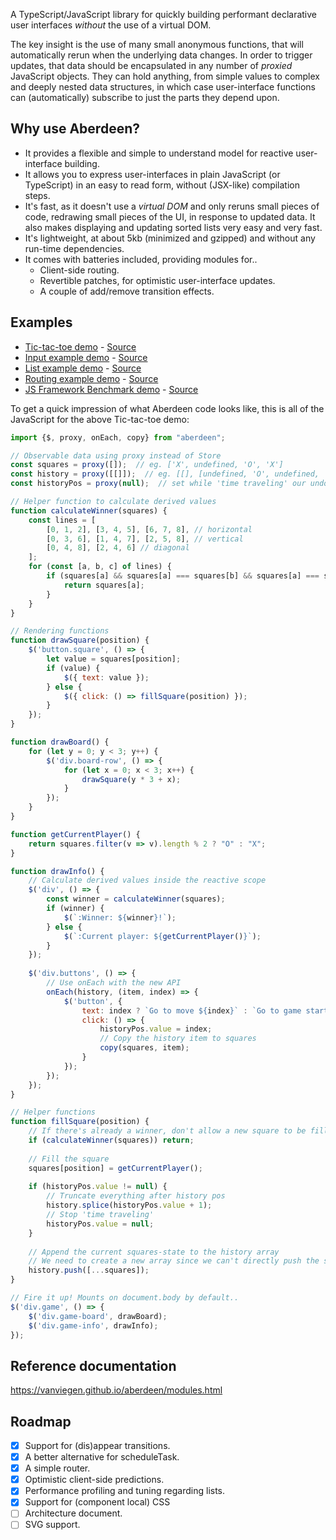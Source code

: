 A TypeScript/JavaScript library for quickly building performant declarative user interfaces *without* the use of a virtual DOM.

The key insight is the use of many small anonymous functions, that will automatically rerun when the underlying data changes. In order to trigger updates, that data should be encapsulated in any number of *proxied* JavaScript objects. They can hold anything, from simple values to complex and deeply nested data structures, in which case user-interface functions can (automatically) subscribe to just the parts they depend upon.

## Why use Aberdeen?

- It provides a flexible and simple to understand model for reactive user-interface building.
- It allows you to express user-interfaces in plain JavaScript (or TypeScript) in an easy to read form, without (JSX-like) compilation steps.
- It's fast, as it doesn't use a *virtual DOM* and only reruns small pieces of code, redrawing small pieces of the UI, in response to updated data. It also makes displaying and updating sorted lists very easy and very fast.
- It's lightweight, at about 5kb (minimized and gzipped) and without any run-time dependencies.
- It comes with batteries included, providing modules for..
  - Client-side routing.
  - Revertible patches, for optimistic user-interface updates.
  - A couple of add/remove transition effects.

## Examples

- [Tic-tac-toe demo](https://vanviegen.github.io/aberdeen/examples/tic-tac-toe/) - [Source](https://github.com/vanviegen/aberdeen/tree/master/examples/tic-tac-toe)
- [Input example demo](https://vanviegen.github.io/aberdeen/examples/input/) - [Source](https://github.com/vanviegen/aberdeen/tree/master/examples/input)
- [List example demo](https://vanviegen.github.io/aberdeen/examples/list/) - [Source](https://github.com/vanviegen/aberdeen/tree/master/examples/list)
- [Routing example demo](https://vanviegen.github.io/aberdeen/examples/router/) - [Source](https://github.com/vanviegen/aberdeen/tree/master/examples/router)
- [JS Framework Benchmark demo](https://vanviegen.github.io/aberdeen/examples/js-framework-benchmark/) - [Source](https://github.com/vanviegen/aberdeen/tree/master/examples/js-framework-benchmark)

To get a quick impression of what Aberdeen code looks like, this is all of the JavaScript for the above Tic-tac-toe demo:

```javascript
import {$, proxy, onEach, copy} from "aberdeen";

// Observable data using proxy instead of Store
const squares = proxy([]);  // eg. ['X', undefined, 'O', 'X']
const history = proxy([[]]);  // eg. [[], [undefined, 'O', undefined, 'X'], ...]
const historyPos = proxy(null);  // set while 'time traveling' our undo history

// Helper function to calculate derived values
function calculateWinner(squares) {
    const lines = [
        [0, 1, 2], [3, 4, 5], [6, 7, 8], // horizontal
        [0, 3, 6], [1, 4, 7], [2, 5, 8], // vertical
        [0, 4, 8], [2, 4, 6] // diagonal
    ];
    for (const [a, b, c] of lines) {
        if (squares[a] && squares[a] === squares[b] && squares[a] === squares[c]) {
            return squares[a];
        }
    }
}

// Rendering functions
function drawSquare(position) {
    $('button.square', () => {
        let value = squares[position];
        if (value) {
            $({ text: value });
        } else {
            $({ click: () => fillSquare(position) });
        }
    });
}

function drawBoard() {
    for (let y = 0; y < 3; y++) {
        $('div.board-row', () => {
            for (let x = 0; x < 3; x++) {
                drawSquare(y * 3 + x);
            }
        });
    }
}

function getCurrentPlayer() {
	return squares.filter(v => v).length % 2 ? "O" : "X";
}

function drawInfo() {
    // Calculate derived values inside the reactive scope
    $('div', () => {
        const winner = calculateWinner(squares);        
        if (winner) {
            $(`:Winner: ${winner}!`);
        } else {
            $(`:Current player: ${getCurrentPlayer()}`);
        }
    });
    
    $('div.buttons', () => {
        // Use onEach with the new API
        onEach(history, (item, index) => {
            $('button', {
                text: index ? `Go to move ${index}` : `Go to game start`,
                click: () => {
                    historyPos.value = index;
                    // Copy the history item to squares
                    copy(squares, item);
                }
            });
        });
    });
}

// Helper functions
function fillSquare(position) {
    // If there's already a winner, don't allow a new square to be filled
    if (calculateWinner(squares)) return;
    
    // Fill the square
    squares[position] = getCurrentPlayer();
    
    if (historyPos.value != null) {
        // Truncate everything after history pos
        history.splice(historyPos.value + 1);
        // Stop 'time traveling'
        historyPos.value = null;
    }
    
    // Append the current squares-state to the history array
    // We need to create a new array since we can't directly push the squares reference
    history.push([...squares]);
}

// Fire it up! Mounts on document.body by default..
$('div.game', () => {
	$('div.game-board', drawBoard);
	$('div.game-info', drawInfo);
});
```


## Reference documentation

https://vanviegen.github.io/aberdeen/modules.html


## Roadmap

- [x] Support for (dis)appear transitions.
- [x] A better alternative for scheduleTask.
- [x] A simple router.
- [x] Optimistic client-side predictions.
- [x] Performance profiling and tuning regarding lists.
- [x] Support for (component local) CSS
- [ ] Architecture document.
- [ ] SVG support.
